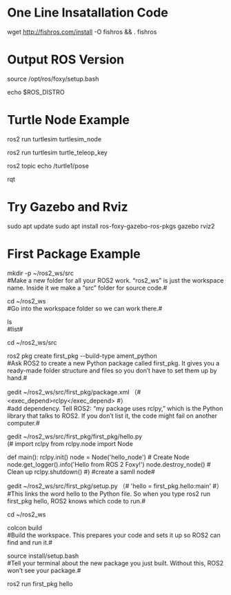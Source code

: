 # One Line Insatallation Code #
wget http://fishros.com/install -O fishros && . fishros

# Output ROS Version #
source /opt/ros/foxy/setup.bash

echo $ROS_DISTRO  

# Turtle Node Example #

ros2 run turtlesim turtlesim_node

ros2 run turtlesim turtle_teleop_key

ros2 topic echo /turtle1/pose

rqt

# Try Gazebo and Rviz #

sudo apt update
sudo apt install ros-foxy-gazebo-ros-pkgs
gazebo
rviz2


# First Package Example #

mkdir -p ~/ros2_ws/src            
#Make a new folder for all your ROS2 work. “ros2_ws” is just the workspace name. Inside it we make a “src” folder for source code.#

cd ~/ros2_ws                     
#Go into the workspace folder so we can work there.#

ls                               
#list#

cd ~/ros2_ws/src

ros2 pkg create first_pkg --build-type ament_python    
#Ask ROS2 to create a new Python package called first_pkg. It gives you a ready-made folder structure and files so you don’t have to set them up by hand.#

gedit ~/ros2_ws/src/first_pkg/package.xml   （#  <exec_depend>rclpy</exec_depend>   #）   
#add dependency. Tell ROS2: “my package uses rclpy,” which is the Python library that talks to ROS2. If you don’t list it, the code might fail on another computer.#

gedit ~/ros2_ws/src/first_pkg/first_pkg/hello.py     
(#   import rclpy
from rclpy.node import Node

def main():
    rclpy.init()
    node = Node('hello_node')                 # Create Node
    node.get_logger().info('Hello from ROS 2 Foxy!')
    node.destroy_node()                       # Clean up
    rclpy.shutdown()
 #)
#create a samll node#

 gedit ~/ros2_ws/src/first_pkg/setup.py     （#    'hello = first_pkg.hello:main'   #）     
 #This links the word hello to the Python file. So when you type ros2 run first_pkg hello, ROS2 knows which code to run.#

cd ~/ros2_ws

colcon build    
#Build the workspace. This prepares your code and sets it up so ROS2 can find and run it.#

source install/setup.bash                   
#Tell your terminal about the new package you just built. Without this, ROS2 won’t see your package.#

ros2 run first_pkg hello                   
